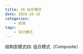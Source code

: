 ```yaml
---
title: 10 组合模式
date: 2020-10-10
categories:
    - 前端
tags:
	- 设计模式
---
```

结构型模式四: 组合模式（Composite）
<!-- more -->
